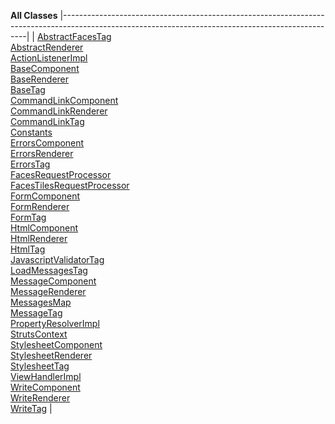 **All Classes**
|---------------------------------------------------------------------------------------------------------------------------------------------------|
| [AbstractFacesTag](org/apache/struts/faces/taglib/AbstractFacesTag.html.md "class in org.apache.struts.faces.taglib")                                
  [AbstractRenderer](org/apache/struts/faces/renderer/AbstractRenderer.html.md "class in org.apache.struts.faces.renderer")                            
  [ActionListenerImpl](org/apache/struts/faces/application/ActionListenerImpl.html.md "class in org.apache.struts.faces.application")                  
  [BaseComponent](org/apache/struts/faces/component/BaseComponent.html.md "class in org.apache.struts.faces.component")                                
  [BaseRenderer](org/apache/struts/faces/renderer/BaseRenderer.html.md "class in org.apache.struts.faces.renderer")                                    
  [BaseTag](org/apache/struts/faces/taglib/BaseTag.html.md "class in org.apache.struts.faces.taglib")                                                  
  [CommandLinkComponent](org/apache/struts/faces/component/CommandLinkComponent.html.md "class in org.apache.struts.faces.component")                  
  [CommandLinkRenderer](org/apache/struts/faces/renderer/CommandLinkRenderer.html.md "class in org.apache.struts.faces.renderer")                      
  [CommandLinkTag](org/apache/struts/faces/taglib/CommandLinkTag.html.md "class in org.apache.struts.faces.taglib")                                    
  [Constants](org/apache/struts/faces/Constants.html.md "class in org.apache.struts.faces")                                                            
  [ErrorsComponent](org/apache/struts/faces/component/ErrorsComponent.html.md "class in org.apache.struts.faces.component")                            
  [ErrorsRenderer](org/apache/struts/faces/renderer/ErrorsRenderer.html.md "class in org.apache.struts.faces.renderer")                                
  [ErrorsTag](org/apache/struts/faces/taglib/ErrorsTag.html.md "class in org.apache.struts.faces.taglib")                                              
  [FacesRequestProcessor](org/apache/struts/faces/application/FacesRequestProcessor.html.md "class in org.apache.struts.faces.application")            
  [FacesTilesRequestProcessor](org/apache/struts/faces/application/FacesTilesRequestProcessor.html.md "class in org.apache.struts.faces.application")  
  [FormComponent](org/apache/struts/faces/component/FormComponent.html.md "class in org.apache.struts.faces.component")                                
  [FormRenderer](org/apache/struts/faces/renderer/FormRenderer.html.md "class in org.apache.struts.faces.renderer")                                    
  [FormTag](org/apache/struts/faces/taglib/FormTag.html.md "class in org.apache.struts.faces.taglib")                                                  
  [HtmlComponent](org/apache/struts/faces/component/HtmlComponent.html.md "class in org.apache.struts.faces.component")                                
  [HtmlRenderer](org/apache/struts/faces/renderer/HtmlRenderer.html.md "class in org.apache.struts.faces.renderer")                                    
  [HtmlTag](org/apache/struts/faces/taglib/HtmlTag.html.md "class in org.apache.struts.faces.taglib")                                                  
  [JavascriptValidatorTag](org/apache/struts/faces/taglib/JavascriptValidatorTag.html.md "class in org.apache.struts.faces.taglib")                    
  [LoadMessagesTag](org/apache/struts/faces/taglib/LoadMessagesTag.html.md "class in org.apache.struts.faces.taglib")                                  
  [MessageComponent](org/apache/struts/faces/component/MessageComponent.html.md "class in org.apache.struts.faces.component")                          
  [MessageRenderer](org/apache/struts/faces/renderer/MessageRenderer.html.md "class in org.apache.struts.faces.renderer")                              
  [MessagesMap](org/apache/struts/faces/util/MessagesMap.html.md "class in org.apache.struts.faces.util")                                              
  [MessageTag](org/apache/struts/faces/taglib/MessageTag.html.md "class in org.apache.struts.faces.taglib")                                            
  [PropertyResolverImpl](org/apache/struts/faces/application/PropertyResolverImpl.html.md "class in org.apache.struts.faces.application")              
  [StrutsContext](org/apache/struts/faces/util/StrutsContext.html.md "class in org.apache.struts.faces.util")                                          
  [StylesheetComponent](org/apache/struts/faces/component/StylesheetComponent.html.md "class in org.apache.struts.faces.component")                    
  [StylesheetRenderer](org/apache/struts/faces/renderer/StylesheetRenderer.html.md "class in org.apache.struts.faces.renderer")                        
  [StylesheetTag](org/apache/struts/faces/taglib/StylesheetTag.html.md "class in org.apache.struts.faces.taglib")                                      
  [ViewHandlerImpl](org/apache/struts/faces/application/ViewHandlerImpl.html.md "class in org.apache.struts.faces.application")                        
  [WriteComponent](org/apache/struts/faces/component/WriteComponent.html.md "class in org.apache.struts.faces.component")                              
  [WriteRenderer](org/apache/struts/faces/renderer/WriteRenderer.html.md "class in org.apache.struts.faces.renderer")                                  
  [WriteTag](org/apache/struts/faces/taglib/WriteTag.html.md "class in org.apache.struts.faces.taglib")                                                |


